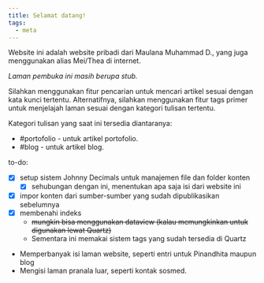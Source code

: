 ```yaml
---
title: Selamat datang!
tags:
  - meta
---
```

Website ini adalah website pribadi dari Maulana Muhammad D., yang juga menggunakan alias Mei/Thea di internet.

*Laman pembuka ini masih berupa stub.*

Silahkan menggunakan fitur pencarian untuk mencari artikel sesuai dengan kata kunci tertentu. Alternatifnya, silahkan menggunakan fitur tags primer untuk menjelajah laman sesuai dengan kategori tulisan tertentu.

Kategori tulisan yang saat ini tersedia diantaranya:

- #portofolio - untuk artikel portofolio.
- #blog - untuk artikel blog.

to-do:
- [x] setup sistem Johnny Decimals untuk manajemen file dan folder konten
	- [x] sehubungan dengan ini, menentukan apa saja isi dari website ini
- [x] impor konten dari sumber-sumber yang sudah dipublikasikan sebelumnya
- [x] membenahi indeks
	- ~~mungkin bisa menggunakan dataview (kalau memungkinkan untuk digunakan lewat Quartz)~~
	- Sementara ini memakai sistem tags yang sudah tersedia di Quartz
- Memperbanyak isi laman website, seperti entri untuk Pinandhita maupun blog
- Mengisi laman pranala luar, seperti kontak sosmed.
